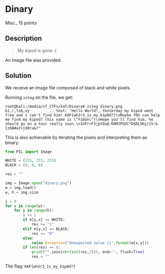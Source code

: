 # Dinary
Misc., 15 points

## Description
> My kipod is gone :(

An image file was provided.

## Solution

We receive an image file composed of black and white pixels.

Running `zsteg` on the file, we get:

```console
root@kali:/media/sf_CTFs/kaf/Dinary# zsteg dinary.png
b1,r,lsb,xy         .. text: "Hello World!, Yesterday my kipod went free and i can't find him! KAF{wh3r3_1s_my_k1p0d?}\nMaybe YOU can help me find my kipod? (his name is \"Fibon\")\nHope you'll find him, he should go on a tour really soon.\n1nFr>F3jpYQu@.KNMJPGUC*D$DL5Ky(IV:&{z6B#a7+jX0(u&?"
```

This is also achievable by iterating the pixels and interpreting them as binary:

```python
from PIL import Image

WHITE = (255, 255, 255)
BLACK = (0, 0, 0)

res = ""

img = Image.open("dinary.png")
m = img.load()
w, h = img.size

i = 0
for x in range(w):
    for y in range(h):
        i += 1
        if m[y,x] == WHITE:
            res += "1"
        elif m[y,x] == BLACK:
            res += "0"
        else:
            raise Exception("Unexpected value {}".format(m[x,y]))
        if len(res) == 8:
            print("".join(chr(int(res,2))), end='', flush=True)
            res = ""
```

The flag: `KAF{wh3r3_1s_my_k1p0d?}`